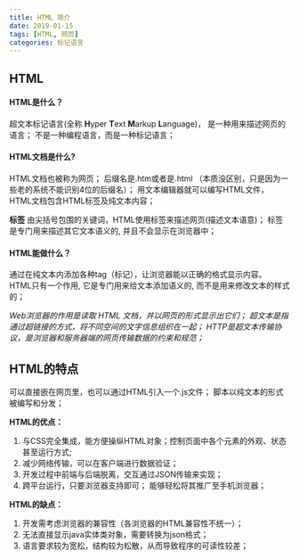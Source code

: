 ```yaml
---
title: HTML 简介
date: 2019-01-15
tags: [HTML, 网页]
categories: 标记语言
---
```


## HTML
#### HTML是什么？
超文本标记语言(全称 **H**yper **T**ext **M**arkup **L**anguage)， 是一种用来描述网页的语言；
不是一种编程语言，而是一种标记语言；

####  HTML文档是什么?
HTML文档也被称为网页；
后缀名是.htm或者是.html （本质没区别，只是因为一些老的系统不能识别4位的后缀名）；
用文本编辑器就可以编写HTML文件，HTML文档包含HTML标签及纯文本内容；

**标签**
由尖括号包围的关键词，HTML使用标签来描述网页(描述文本语意)；
标签是专门用来描述其它文本语义的, 并且不会显示在浏览器中；

#### HTML能做什么？
通过在纯文本内添加各种tag（标记），让浏览器能以正确的格式显示内容。
HTML只有一个作用, 它是专门用来给文本添加语义的, 而不是用来修改文本的样式的；

*Web浏览器的作用是读取 HTML 文档，并以网页的形式显示出它们；*
*超文本是指通过超链接的方式，将不同空间的文字信息组织在一起；*
*HTTP是超文本传输协议，是浏览器和服务器端的网页传输数据的约束和规范；*


## HTML的特点
可以直接嵌在网页里，也可以通过HTML引入一个.js文件；
脚本以纯文本的形式被编写和分发；

**HTML的优点：**
1. 与CSS完全集成，能方便操纵HTML对象；控制页面中各个元素的外观、状态甚至运行方式;
2. 减少网络传输，可以在客户端进行数据验证；
3. 开发过程中前端与后端脱离，交互通过JSON传输来实现；
4. 跨平台运行，只要浏览器支持即可； 能够轻松将其推广至手机浏览器；

**HTML的缺点：**
1. 开发需考虑浏览器的兼容性（各浏览器的HTML兼容性不统一）；
2. 无法直接显示java实体类对象，需要转换为json格式；
3. 语言要求较为宽松，结构较为松散，从而导致程序的可读性较差；
